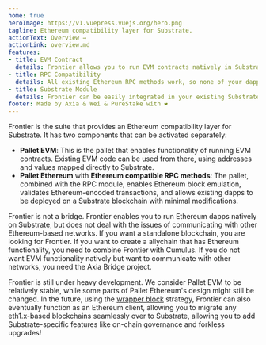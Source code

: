 ```yaml
---
home: true
heroImage: https://v1.vuepress.vuejs.org/hero.png
tagline: Ethereum compatibility layer for Substrate.
actionText: Overview →
actionLink: overview.md
features:
- title: EVM Contract
  details: Frontier allows you to run EVM contracts natively in Substrate, tightly integrated with the rest of the Substrate ecosystem.
- title: RPC Compatibility
  details: All existing Ethereum RPC methods work, so none of your dapps will break.
- title: Substrate Module
  details: Frontier can be easily integrated in your existing Substrate application as a runtime module.
footer: Made by Axia & Wei & PureStake with ❤️
---
```


Frontier is the suite that provides an Ethereum compatibility layer
for Substrate. It has two components that can be activated separately:

* **Pallet EVM**: This is the pallet that enables functionality of
  running EVM contracts. Existing EVM code can be used from there,
  using addresses and values mapped directly to Substrate.
* **Pallet Ethereum** with **Ethereum compatible RPC methods**: The
  pallet, combined with the RPC module, enables Ethereum block
  emulation, validates Ethereum-encoded transactions, and allows
  existing dapps to be deployed on a Substrate blockchain with minimal
  modifications.
  
Frontier is not a bridge. Frontier enables you to run Ethereum dapps
natively on Substrate, but does not deal with the issues of
communicating with other Ethereum-based networks. If you want a
standalone blockchain, you are looking for Frontier. If you want to
create a allychain that has Ethereum functionality, you need to
combine Frontier with Cumulus. If you do not want EVM functionality
natively but want to communicate with other networks, you need the
Axia Bridge project.

Frontier is still under heavy development. We consider Pallet EVM to
be relatively stable, while some parts of Pallet Ethereum's design
might still be changed. In the future, using the [wrapper
block](https://corepaper.org/substrate/wrapper/) strategy, Frontier
can also eventually function as an Ethereum client, allowing you to
migrate any eth1.x-based blockchains seamlessly over to Substrate,
allowing you to add Substrate-specific features like on-chain
governance and forkless upgrades!
